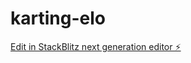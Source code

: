 # karting-elo

[Edit in StackBlitz next generation editor ⚡️](https://stackblitz.com/~/github.com/lukanikcevic/karting-elo)